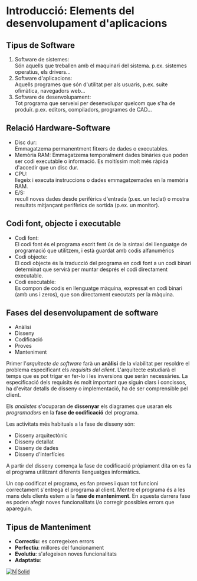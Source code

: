 # Introducció: Elements del desenvolupament d'aplicacions    
## Tipus de Software  
1. Software de sistemes:  
    Són aquells que treballen amb el maquinari del sistema. p.ex. sistemes operatius, els drivers...
2. Software d'aplicacions:  
    Aquells programes que són d'utilitat per als usuaris, p.ex. suite ofimàtica, navegadors web...
3. Software de desenvolupament:  
    Tot programa que serveixi per desenvolupar quelcom que s'ha de produïr. p.ex. editors, compiladors, programes de CAD...
  
## Relació Hardware-Software  
* Disc dur:  
    Emmagatzema permanentment fitxers de dades o executables.
* Memòria RAM: 
    Emmagatzema temporalment dades binàries que poden ser codi executable o informació. Es moltíssim molt més ràpida d'accedir que un disc dur.
* CPU:  
    llegeix i executa instruccions o dades emmagatzemades en la memòria RAM.
* E/S:  
    recull noves dades desde perifèrics d'entrada (p.ex. un teclat) o mostra resultats mitjançant perifèrics de sortida (p.ex. un monitor).
  
## Codi font, objecte i executable  
* Codi font:   
    El codi font és el programa escrit fent ús de la sintaxi del llenguatge de programació que utilitzem, i està guardat amb codis alfanumèrics
* Codi objecte:  
    El codi objecte és la traducció del programa en codi font a un codi binari determinat que servirà per muntar després el codi directament executable.
* Codi executable:  
    Es compon de codis en llenguatge màquina, expressat en codi binari (amb uns i zeros), que son directament executats per la màquina.
  
## Fases del desenvolupament de software    
* Anàlisi
* Disseny
* Codificació
* Proves
* Manteniment
  
Primer l'*arquitecte de software* farà un **anàlisi** de la viabilitat per resoldre el problema especificant els *requisits del client*. L'arquitecte estudiarà el temps que es pot trigar en fer-lo i les inversions que seràn necessàries. La especificació dels requisits és molt important que siguin clars i concissos, ha d'evitar detalls de disseny o implementació, ha de ser comprensible pel client.  
  
Els *analistes* s'ocuparan de **dissenyar** els diagrames que usaran els *programadors* en la **fase de codificació** del programa.
  
Les activitats més habituals a la fase de disseny són:
* Disseny arquitectònic
* Disseny detallat
* Disseny de dades
* Disseny d'interfícies

A partir del disseny comença la fase de codificació pròpiament dita on es fa el programa utilitzant diferents llenguatges informàtics.
  
Un cop codificat el programa, es fan proves i quan tot funcioni correctament s'entrega el programa al client. Mentre el programa és a les mans dels clients estem a la **fase de manteniment**. En aquesta darrera fase es poden afegir noves funcionalitats i/o corregir possibles errors que apareguin.
## Tipus de Manteniment
* **Correctiu**: es corregeixen errors
* **Perfectiu**: millores del funcionament
* **Evolutiu**: s'afegeixen noves funcionalitats
* **Adaptatiu**: 

[![N|Solid](https://cldup.com/dTxpPi9lDf.thumb.png)]()
